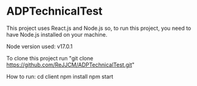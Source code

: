 # ADPTechnicalTest

This project uses React.js and Node.js so, to run this project, you need to have Node.js installed on your machine.

Node version used: v17.0.1

To clone this project run "git clone https://github.com/ReJJCM/ADPTechnicalTest.git"

How to run:
cd client
npm install
npm start